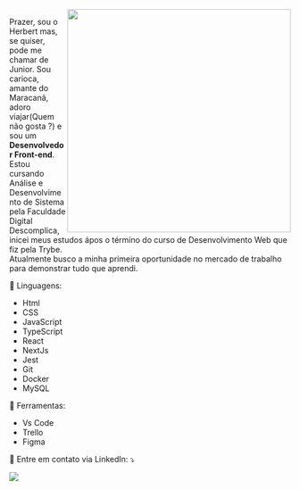 <img src="https://raw.githubusercontent.com/MicaelliMedeiros/micaellimedeiros/master/image/computer-illustration.png" min-width="400px" max-width="400px" width="400px" align="right">

<p align="left"> 
  Prazer, sou o Herbert mas, se quiser, pode me chamar de Junior. Sou carioca, amante do Maracanã, adoro viajar(Quem não gosta ?) e sou um <strong>Desenvolvedor Front-end</strong>.<br>
  Estou cursando Análise e Desenvolvimento de Sistema pela Faculdade Digital Descomplica, inicei meus estudos ápos o término do curso
 de Desenvolvimento Web que fiz pela Trybe.<br>
 Atualmente busco a minha primeira oportunidade no mercado de trabalho para demonstrar tudo que aprendi.
</p>

<p align="left">
  🦄 Linguagens:
   <ul >
    <li>
     Html
    </li>
    <li>
     CSS
    </li>
     <li>
    JavaScript
    </li>
    <li>
     TypeScript
    </li>
        <li>
     React
    </li>
    <li>
     NextJs
    </li>
     <li>
    Jest
    </li>
    <li>
     Git
    </li>
            <li>
     Docker
    </li>
    <li>
     MySQL
    </li>
   </ul>
</p>

<p align="left">
  💼 Ferramentas: 
<ul>
 <li>
  Vs Code
 </li>
 <li>
  Trello
 </li>
 <li>
  Figma
 </li>
</ul>
 
</p>

<p align="left">
  💌 Entre em contato via LinkedIn: ⤵️
</p>



  <a href="https://www.linkedin.com/in/herbert-marques-963136106/" alt="LinkedIn" target="_blank">
    <img src="https://img.shields.io/badge/-Linkedin-0e76a8?style=flat-square&logo=Linkedin&logoColor=white" />
  </a>

 
</p>
